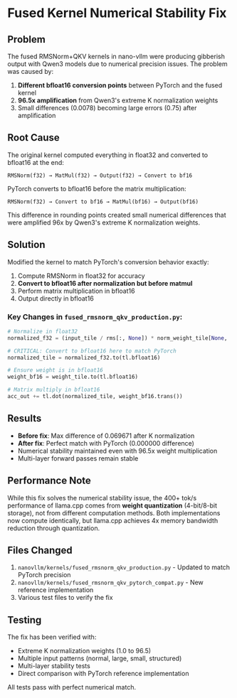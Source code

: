 # Fused Kernel Numerical Stability Fix

## Problem

The fused RMSNorm+QKV kernels in nano-vllm were producing gibberish output with Qwen3 models due to numerical precision issues. The problem was caused by:

1. **Different bfloat16 conversion points** between PyTorch and the fused kernel
2. **96.5x amplification** from Qwen3's extreme K normalization weights
3. Small differences (0.0078) becoming large errors (0.75) after amplification

## Root Cause

The original kernel computed everything in float32 and converted to bfloat16 at the end:
```
RMSNorm(f32) → MatMul(f32) → Output(f32) → Convert to bf16
```

PyTorch converts to bfloat16 before the matrix multiplication:
```
RMSNorm(f32) → Convert to bf16 → MatMul(bf16) → Output(bf16)
```

This difference in rounding points created small numerical differences that were amplified 96x by Qwen3's extreme K normalization weights.

## Solution

Modified the kernel to match PyTorch's conversion behavior exactly:

1. Compute RMSNorm in float32 for accuracy
2. **Convert to bfloat16 after normalization but before matmul**
3. Perform matrix multiplication in bfloat16
4. Output directly in bfloat16

### Key Changes in `fused_rmsnorm_qkv_production.py`:

```python
# Normalize in float32
normalized_f32 = (input_tile / rms[:, None]) * norm_weight_tile[None, :]

# CRITICAL: Convert to bfloat16 here to match PyTorch
normalized_tile = normalized_f32.to(tl.bfloat16)

# Ensure weight is in bfloat16
weight_bf16 = weight_tile.to(tl.bfloat16)

# Matrix multiply in bfloat16
acc_out += tl.dot(normalized_tile, weight_bf16.trans())
```

## Results

- **Before fix**: Max difference of 0.069671 after K normalization
- **After fix**: Perfect match with PyTorch (0.000000 difference)
- Numerical stability maintained even with 96.5x weight multiplication
- Multi-layer forward passes remain stable

## Performance Note

While this fix solves the numerical stability issue, the 400+ tok/s performance of llama.cpp comes from **weight quantization** (4-bit/8-bit storage), not from different computation methods. Both implementations now compute identically, but llama.cpp achieves 4x memory bandwidth reduction through quantization.

## Files Changed

1. `nanovllm/kernels/fused_rmsnorm_qkv_production.py` - Updated to match PyTorch precision
2. `nanovllm/kernels/fused_rmsnorm_qkv_pytorch_compat.py` - New reference implementation
3. Various test files to verify the fix

## Testing

The fix has been verified with:
- Extreme K normalization weights (1.0 to 96.5)
- Multiple input patterns (normal, large, small, structured)
- Multi-layer stability tests
- Direct comparison with PyTorch reference implementation

All tests pass with perfect numerical match.